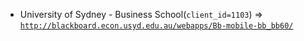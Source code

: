  - University of Sydney - Business School(`client_id=1103`) => [`http://blackboard.econ.usyd.edu.au/webapps/Bb-mobile-bb_bb60/`](http://blackboard.econ.usyd.edu.au/webapps/Bb-mobile-bb_bb60/)
